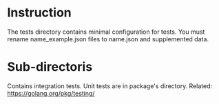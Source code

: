 Instruction
===========
The tests directory contains minimal configuration for tests. You must rename
name_example.json files to name.json and supplemented data.


Sub-directoris
===========
Contains integration tests. Unit tests are in package's directory.
Related: https://golang.org/pkg/testing/
